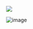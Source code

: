 <div align=left> 
    <a href="https://github.com/CMC-Hackathon-Team1">
        <img src="https://img.shields.io/badge/-Github-000000?style=flat&logo=Github">
    </a>  
</div>

![image](https://github.com/CMC-Hackathon-Team1/.github/blob/main/profile/gate.png?raw=true)